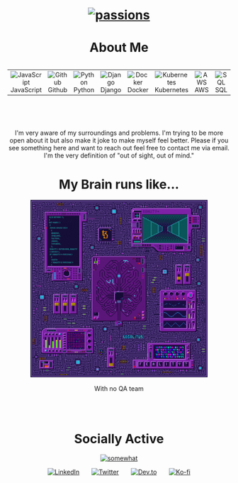 <h1 align="center">
    <a href="https://git.io/typing-svg">
        <img src="https://readme-typing-svg.herokuapp.com?font=Silkscreen&size=32&duration=3000&pause=1000&color=07FF04&random=true&width=435&lines=Automate;Create;Design;Python;Rockets;Snowboarding" 
        alt="passions" />
    </a>
</h1>

<h1 align="center">About Me</h1>
<p align="center">
<p align="center">
<div style="display: flex; align-items: flex-start; align: center">
<table align="center">
  <tr>
    <td align="center" width="96">
        <img src="https://techstack-generator.vercel.app/js-icon.svg" alt="JavaScript" width="40" height="40" />
      <br>JavaScript
    <td align="center" width="96"> 
        <img src="https://techstack-generator.vercel.app/github-icon.svg" width="40" height="40" alt="Github" />
    <br>Github
    <td align="center" width="96"> 
        <img src="https://techstack-generator.vercel.app/python-icon.svg" width="40" height="40" alt="Python" />
    <br>Python
    <td align="center" width="96"> 
        <img src="https://techstack-generator.vercel.app/django-icon.svg" width="40" height="40" alt="Django" />
    <br>Django
    <td align="center" width="96"> 
        <img src="https://techstack-generator.vercel.app/docker-icon.svg" width="40" height="40" alt="Docker" />
    <br>Docker
    <td align="center" width="96"> 
        <img src="https://techstack-generator.vercel.app/kubernetes-icon.svg" width="40" height="40" alt="Kubernetes" />
    <br>Kubernetes
    <td align="center" width="96"> 
        <img src="https://techstack-generator.vercel.app/aws-icon.svg" width="40" height="40" alt="AWS" />
    <br>AWS
    <td align="center" width="96">
        <img src="https://techstack-generator.vercel.app/mysql-icon.svg" width="40" height="40" alt="SQL" />
    <br>SQL
    </td>
  </tr>
</table>
<br><br>
</div>


<br><br>

<p align="center">I'm very aware of my surroundings and problems. I'm trying to be more open about it but also make it joke to make myself feel better. Please if you see something here and want to reach out feel free to contact me via email. I'm the very definition of "out of sight, out of mind."</p>

<h1 align="center">My Brain runs like...</h1>
    <p align="center" width="96">
        <img src="giphy.gif" width="400" height="400" alt="Quantum Brain" />
    </p> <p align="center">With no QA team</p>


<!-- **************************************************************** Socials **************************************************************** -->
<div align="center">
<br><br>
<h1 align="center">Socially Active</h1>
<p>

<a href="https://git.io/typing-svg"><img src="http://readme-typing-svg.herokuapp.com?font=bitter&size=12&pause=1000&color=F7F7F7&random=false&width=435&lines=somewhat..." alt="somewhat" /></a>
</p>

<a href="https://www.linkedin.com/in/ryan-o-glass/"><img width="32px" alt="LinkedIn" title="LinkedIn" src="https://i.imgur.com/yRpa1dQ.png"/></a>
  &#8287;&#8287;&#8287;&#8287;&#8287;
  <a href="https://twitter.com/celestialchippy"><img width="32px" alt="Twitter" title="Twitter" src="https://i.imgur.com/AixJgnm.png"/></a>
  &#8287;&#8287;&#8287;&#8287;&#8287;
  <a href="https://dev.to/celestialchips"><img width="32px" alt="Dev.to" title="celestialchips Dev.to" src="https://i.imgur.com/mVm29vK.png"></a>
  &#8287;&#8287;&#8287;&#8287;&#8287;
  <a href="https://ko-fi.com/celestialchippy"><img width="32px" alt="Ko-fi" title="Buy me a coffee" src="https://i.imgur.com/PpLeD3K.png"/></a>

